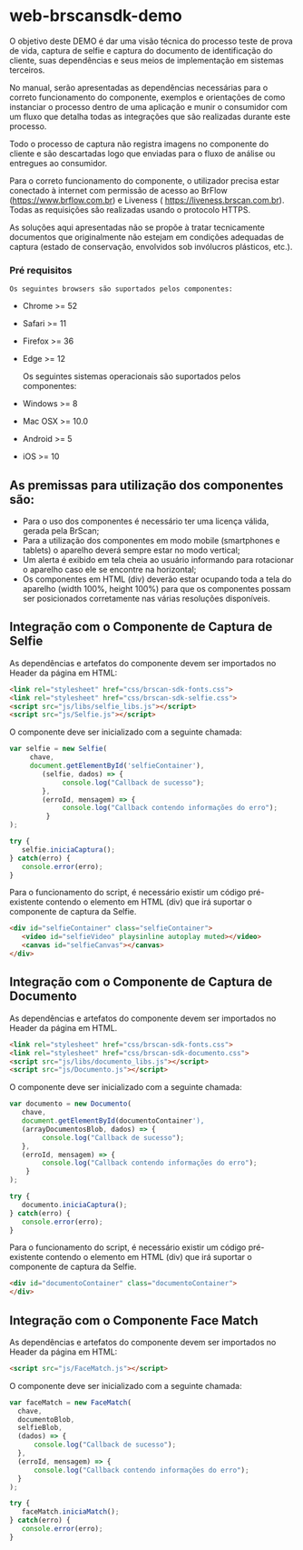 # web-brscansdk-demo

O objetivo deste DEMO é dar uma visão técnica do processo teste de prova de vida, captura de selfie e captura do documento de identificação do cliente, suas dependências e seus meios de implementação em sistemas terceiros.

No manual, serão apresentadas as dependências necessárias para o correto funcionamento do componente, exemplos e orientações de como instanciar o processo dentro de uma aplicação e munir o consumidor com um fluxo que detalha todas as integrações que são realizadas durante este processo.

Todo o processo de captura não registra imagens no componente do cliente e são descartadas logo que enviadas para o fluxo de análise ou entregues ao consumidor.

Para o correto funcionamento do componente, o utilizador precisa estar conectado à internet com permissão de acesso ao BrFlow (https://www.brflow.com.br) e Liveness ( https://liveness.brscan.com.br). Todas as requisições são realizadas usando o protocolo HTTPS.

As soluções aqui apresentadas não se propõe à tratar tecnicamente documentos que originalmente não estejam em condições adequadas de captura (estado de conservação, envolvidos sob invólucros plásticos, etc.).

### Pré requisitos
	Os seguintes browsers são suportados pelos componentes:

- Chrome >= 52
- Safari >= 11
- Firefox >= 36
- Edge >= 12

	Os seguintes sistemas operacionais são suportados pelos componentes:

- Windows >= 8
- Mac OSX >= 10.0
- Android >= 5
- iOS >= 10

## As premissas para utilização dos componentes são:
- Para o uso dos componentes é necessário ter uma licença válida, gerada pela BrScan;
- Para a utilização dos componentes em modo mobile (smartphones e tablets) o aparelho deverá sempre estar no modo vertical;
- Um alerta é exibido em tela cheia ao usuário informando para rotacionar o aparelho caso ele se encontre na horizontal;
- Os componentes em HTML (div) deverão estar ocupando toda a tela do aparelho (width 100%, height 100%) para que os componentes possam ser posicionados corretamente nas várias resoluções disponíveis.

## Integração com o Componente de Captura de Selfie

As dependências e artefatos do componente devem ser importados no Header da página em HTML:

```html
<link rel="stylesheet" href="css/brscan-sdk-fonts.css">
<link rel="stylesheet" href="css/brscan-sdk-selfie.css">
<script src="js/libs/selfie_libs.js"></script>
<script src="js/Selfie.js"></script>
```
O componente deve ser inicializado com a seguinte chamada:

```javascript
var selfie = new Selfie(
     chave,
     document.getElementById('selfieContainer'),
        (selfie, dados) => {
	         console.log("Callback de sucesso");
        },
        (erroId, mensagem) => {
	         console.log("Callback contendo informações do erro");
         }
);

try {
   selfie.iniciaCaptura();
} catch(erro) {
   console.error(erro);
}
```

Para o funcionamento do script, é necessário existir um código pré-existente contendo o elemento em HTML (div) que irá suportar o componente de captura da Selfie.
```html
<div id="selfieContainer" class="selfieContainer">
   <video id="selfieVideo" playsinline autoplay muted></video>
   <canvas id="selfieCanvas"></canvas>
</div>
```
## Integração com o Componente de Captura de Documento

As dependências e artefatos do componente devem ser importados no Header da página em HTML.

```html
<link rel="stylesheet" href="css/brscan-sdk-fonts.css">
<link rel="stylesheet" href="css/brscan-sdk-documento.css">
<script src="js/libs/documento_libs.js"></script>
<script src="js/Documento.js"></script>
```
O componente deve ser inicializado com a seguinte chamada:
```javascript
var documento = new Documento(
   chave,
   document.getElementById(documentoContainer'),
   (arrayDocumentosBlob, dados) => {
	    console.log("Callback de sucesso");
   },
   (erroId, mensagem) => {
	    console.log("Callback contendo informações do erro");
    }
);

try {
   documento.iniciaCaptura();
} catch(erro) {
   console.error(erro);
}
```
Para o funcionamento do script, é necessário existir um código pré-existente contendo o elemento em HTML (div) que irá suportar o componente de captura da Selfie.

```html
<div id="documentoContainer" class="documentoContainer">
</div>
```
## Integração com o Componente Face Match

As dependências e artefatos do componente devem ser importados no Header da página em HTML:
```html
<script src="js/FaceMatch.js"></script>
```
O componente deve ser inicializado com a seguinte chamada:

```javascript
var faceMatch = new FaceMatch(
  chave,
  documentoBlob,
  selfieBlob,
  (dados) => {
	  console.log("Callback de sucesso");
  },
  (erroId, mensagem) => {
	  console.log("Callback contendo informações do erro");
  }
);

try {
   faceMatch.iniciaMatch();
} catch(erro) {
   console.error(erro);
}
```
